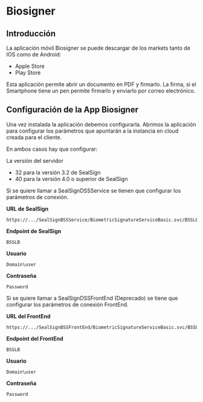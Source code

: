 # **Biosigner**
## Introducción
La aplicación móvil Biosigner se puede descargar de los markets tanto de IOS como de Android: 

- Apple Store 
- Play Store 

Esta aplicación permite abrir un documento en PDF y firmarlo. La firma, si el Smartphone tiene un pen permite firmarlo y enviarlo por correo electrónico. 

## Configuración de la App Biosigner
Una vez instalada la aplicación debemos configurarla. Abrimos la aplicación para configurar los parámetros que apuntarán a la instancia en cloud creada para el cliente. 


En ambos casos hay que configurar: 

La versión del servidor 

- 32 para la versión 3.2 de SealSign 
- 40 para la versión 4.0 o superior de SealSign 

Si se quiere llamar a SealSignDSSService se tienen que configurar los parámetros de conexión. 

**URL de SealSign**

    https://.../SealSignBSSService/BiometricSignatureServiceBasic.svc/BSSLB 

**Endpoint de SealSign** 

    BSSLB 

**Usuario** 

    Domain\user 

**Contraseña**  

    Password 

Si se quiere llamar a SealSignDSSFrontEnd (Deprecado) se tiene que configurar los parámetros de conexión FrontEnd. 

**URL del FrontEnd**  

    https://.../SealSignBSSFrontEnd/BiometricSignatureServiceBasic.svc/BSSLB 

**Endpoint del FrontEnd** 

    BSSLB 

**Usuario** 

    Domain\user 

**Contraseña**  

    Password 